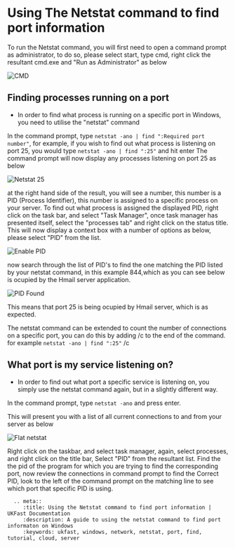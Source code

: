 # Using The Netstat command to find port information

To run the Netstat command, you will first need to open a command prompt as administrator, to do so, please select start, type cmd, right click the resultant cmd.exe and "Run as Administrator" as below

![CMD](Images/netstat/cmdprompt.PNG)
## Finding processes running on a port

* In order to find what process is running on a specific port in Windows, you need to utilise the "netstat" command

In the command prompt, type `netstat -ano | find ":Required port number"`, for example, if you wish to find out what process is listening on port 25, you would type `netstat -ano | find ":25"` and hit enter
The command prompt will now display any processes listening on port 25 as below

![Netstat 25](Images/netstat/netstatspecificport.PNG)

at the right hand side of the result, you will see a number, this number is a PID (Process Identifier), this number is assigned to a specific process on your server.
To find out what process is assigned the displayed PID, right click on the task bar, and select "Task Manager", once task manager has presented itself, select the "processes tab" and right click on the status title.
This will now display a context box with a number of options as below, please select "PID" from the list.

![Enable PID](Images/netstat/enablepidviewtrimmed.png)

now search through the list of PID's to find the one matching the PID listed by your netstat command, in this example 844,which as you can see below is ocupied by the Hmail server application.

![PID Found](Images/netstat/identifyportholdingpid.PNG)

This means that port 25 is being ocupied by Hmail server, which is as expected.

The netstat command can be extended to count the number of connections on a specific port, you can do this by adding /c to the end of the command. for example `netstat -ano | find ":25"` /c

## What port is my service listening on?

* In order to find out what port a specific service is listening on, you simply use the netstat command again, but in a slightly different way.

In the command prompt, type `netstat -ano` and press enter.

This will present you with a list of all current connections to and from your server as below

![Flat netstat](Images/netstat/netstatdisplay.PNG)

Right click on the taskbar, and select task manager, again, select processes, and right click on the title bar, Select "PID" from the resultant list.
Find the the pid of the program for which you are trying to find the corresponding port, now review the connections in command prompt to find the Correct PID, look to the left of the command prompt on the matching line to see which port that specific PID is using.

```eval_rst
  .. meta::
     :title: Using the Netstat command to find port information | UKFast Documentation
     :description: A guide to using the netstat command to find port informaton on Windows
     :keywords: ukfast, windows, network, netstat, port, find, tutorial, cloud, server
